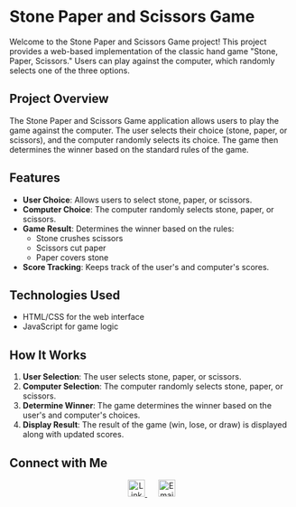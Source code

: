# Stone Paper and Scissors Game

Welcome to the Stone Paper and Scissors Game project! This project provides a web-based implementation of the classic hand game "Stone, Paper, Scissors." Users can play against the computer, which randomly selects one of the three options.

## Project Overview

The Stone Paper and Scissors Game application allows users to play the game against the computer. The user selects their choice (stone, paper, or scissors), and the computer randomly selects its choice. The game then determines the winner based on the standard rules of the game.

## Features

- **User Choice**: Allows users to select stone, paper, or scissors.
- **Computer Choice**: The computer randomly selects stone, paper, or scissors.
- **Game Result**: Determines the winner based on the rules:
  - Stone crushes scissors
  - Scissors cut paper
  - Paper covers stone
- **Score Tracking**: Keeps track of the user's and computer's scores.

## Technologies Used

- HTML/CSS for the web interface
- JavaScript for game logic

## How It Works

1. **User Selection**: The user selects stone, paper, or scissors.
2. **Computer Selection**: The computer randomly selects stone, paper, or scissors.
3. **Determine Winner**: The game determines the winner based on the user's and computer's choices.
4. **Display Result**: The result of the game (win, lose, or draw) is displayed along with updated scores.

## Connect with Me

<p align="center">
  <a href="https://www.linkedin.com/in/abhigna-narra-05873b231/" target="_blank">
    <img height="30" src="https://img.shields.io/badge/LinkedIn-0077B5?style=for-the-badge&logo=linkedin&logoColor=white" alt="LinkedIn">
  </a>
  &nbsp;&nbsp;&nbsp;&nbsp;
  <a href="mailto:narraabhigna@gmail.com" target="_blank">
    <img height="30" src="https://img.shields.io/badge/Email-D14836?style=for-the-badge&logo=gmail&logoColor=white" alt="Email">
  </a>
</p>
